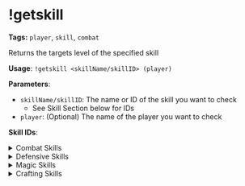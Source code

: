 # !getskill

**Tags:** `player`, `skill`, `combat`

Returns the targets level of the specified skill

**Usage**: `!getskill <skillName/skillID> (player)`

**Parameters**:
- `skillName/skillID`: The name or ID of the skill you want to check
  - See Skill Section below for IDs
- `player`: (Optional) The name of the player you want to check

**Skill IDs**:
<details>
<summary>Combat Skills</summary>

```plaintext
    HAND_TO_HAND        = 1,
    DAGGER              = 2,
    SWORD               = 3,
    GREAT_SWORD         = 4,
    AXE                 = 5,
    GREAT_AXE           = 6,
    SCYTHE              = 7,
    POLEARM             = 8,
    KATANA              = 9,
    GREAT_KATANA        = 10,
    CLUB                = 11,
    STAFF               = 12,
    ARCHERY             = 25,
    MARKSMANSHIP        = 26,
    THROWING            = 27,
```

</details>
<details>
<summary>Defensive Skills</summary>

```plaintext
    GUARD               = 28,
    EVASION             = 29,
    SHIELD              = 30,
    PARRY               = 31,
```

</details>
<details>
<summary>Magic Skills</summary>

```plaintext
    DIVINE_MAGIC        = 32,
    HEALING_MAGIC       = 33,
    ENHANCING_MAGIC     = 34,
    ENFEEBLING_MAGIC    = 35,
    ELEMENTAL_MAGIC     = 36,
    DARK_MAGIC          = 37,
    SUMMONING_MAGIC     = 38,
    NINJUTSU            = 39,
    SINGING             = 40,
    STRING_INSTRUMENT   = 41,
    WIND_INSTRUMENT     = 42,
    BLUE_MAGIC          = 43,
    GEOMANCY            = 44,
    HANDBELL            = 45,
```

</details>
<details>
<summary>Crafting Skills</summary>

```plaintext
    FISHING             = 48,
    WOODWORKING         = 49,
    SMITHING            = 50,
    GOLDSMITHING        = 51,
    CLOTHCRAFT          = 52,
    LEATHERCRAFT        = 53,
    BONECRAFT           = 54,
    ALCHEMY             = 55,
    COOKING             = 56,
    SYNERGY             = 57,
```

</details>
